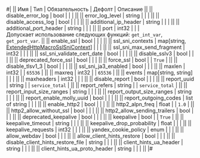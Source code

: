 
#|
|| Имя | Тип | Обязательность | Дефолт | Описание ||
|| disable_error_log | bool |  |  |  ||
|| error_log_level | string |  |  |  ||
|| disable_access_log | bool |  |  |  ||
|| additional_ip_header | string |  |  |  ||
|| additional_port_header | string |  |  |  ||
|| port | int32 |  |  |   
Допускает использование следующих функций: `get_int_var`, `get_port_var`. ||
|| enable_ssl | bool |  |  |  ||
|| ssl_sni_contexts | map[string, [ExtendedHttpMacroSslSniContext](#ExtendedHttpMacroSslSniContext)] |  |  |  ||
|| ssl_sni_max_send_fragment | int32 |  |  |  ||
|| ssl_sni_validate_cert_date | bool |  |  |  ||
|| disable_sslv3 | bool |  |  |  ||
|| deprecated_force_ssl | bool |  |  |  ||
|| force_ssl | bool |  | `True` |  ||
|| disable_tlsv1_3 | bool |  |  |  ||
|| ssl_sni_ja3_enabled | bool |  |  |  ||
|| maxlen | int32 |  | `65536` |  ||
|| maxreq | int32 |  | `65536` |  ||
|| events | map[string, string] |  |  |  ||
|| maxheaders | int32 |  |  |  ||
|| disable_report | bool |  |  |  ||
|| report_uuid | string |  | `service_total` |  ||
|| report_refers | string |  | `service_total` |  ||
|| report_input_size_ranges | string |  |  |  ||
|| report_output_size_ranges | string |  |  |  ||
|| report_enable_molly_uuid | bool |  |  |  ||
|| report_outgoing_codes | list of string |  |  |  ||
|| enable_http2 | bool |  |  |  ||
|| http2_alpn_freq | float |  | `1.0` |  ||
|| http2_allow_without_ssl | bool |  |  |  ||
|| http2_allow_sending_trailers | bool |  |  |  ||
|| deprecated_keepalive | bool |  |  |  ||
|| keepalive | bool |  | `True` |  ||
|| keepalive_timeout | string |  |  |  ||
|| keepalive_drop_probability | float |  |  |  ||
|| keepalive_requests | int32 |  |  |  ||
|| yandex_cookie_policy | enum |  |  |  ||
|| allow_webdav | bool |  |  |  ||
|| allow_client_hints_restore | bool |  |  |  ||
|| disable_client_hints_restore_file | string |  |  |  ||
|| client_hints_ua_header | string |  |  |  ||
|| client_hints_ua_proto_header | string |  |  |  ||
|#